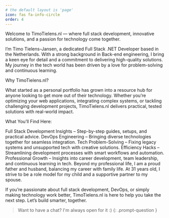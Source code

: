 ```yaml
---
# the default layout is 'page'
icon: fas fa-info-circle
order: 4
---
```


Welcome to TimoTielens.nl — where full stack development, innovative solutions, and a passion for technology come together.

I’m Timo Tielens-Jansen, a dedicated Full Stack .NET Developer based in the Netherlands. With a strong background in Back-end engineering, I bring a keen eye for detail and a commitment to delivering high-quality solutions. My journey in the tech world has been driven by a love for problem-solving and continuous learning.

Why TimoTielens.nl?

What started as a personal portfolio has grown into a resource hub for anyone looking to get more out of their technology. Whether you’re optimizing your web applications, integrating complex systems, or tackling challenging development projects, TimoTielens.nl delivers practical, tested solutions with real-world impact.

What You’ll Find Here:

Full Stack Development Insights – Step-by-step guides, setups, and practical advice.
DevOps Engineering – Bringing diverse technologies together for seamless integration.
Tech Problem-Solving – Fixing legacy systems and unsupported tech with creative solutions.
Efficiency Hacks – Streamlining development processes with smart workflows and automation.
Professional Growth – Insights into career development, team leadership, and continuous learning in tech.
Beyond my professional life, I am a proud father and husband, balancing my career with family life. At 31 years old, I strive to be a role model for my child and a supportive partner to my spouse.

If you’re passionate about full stack development, DevOps, or simply making technology work better, TimoTielens.nl is here to help you take the next step. Let’s build smarter, together.

> Want to have a chat? I'm always open for it :)
{: .prompt-question }
